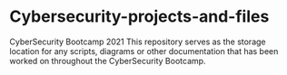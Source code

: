 # Cybersecurity-projects-and-files
CyberSecurity Bootcamp 2021
This repository serves as the storage location for any scripts, diagrams or other documentation that has been worked on throughout the CyberSecurity Bootcamp.

